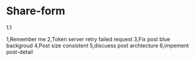 # Share-form
1.1 

1,Remember me
2,Token server retry failed request
3,Fix post blue backgroud
4,Post size consistent
5,discuess post archtecture
6,impement post-detail
